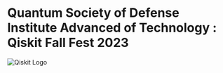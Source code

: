 # Quantum Society of Defense Institute Advanced of Technology : Qiskit Fall Fest 2023

![Qiskit Logo](https://github.com/yuvrajsingh05121999/QSoD-Qiskit_Fall_Fest_2023/assets/95167383/4f4a8065-60d9-4753-8f7b-33d406a556fc")

